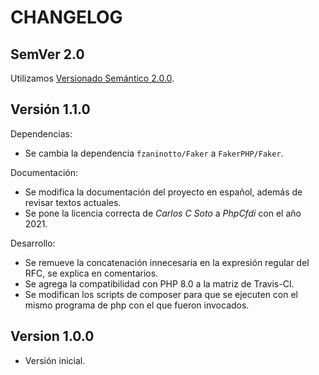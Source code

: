 # CHANGELOG

## SemVer 2.0

Utilizamos [Versionado Semántico 2.0.0](SEMVER.md).

## Versión 1.1.0

Dependencias:

- Se cambia la dependencia `fzaninotto/Faker` a `FakerPHP/Faker`.

Documentación:

- Se modifica la documentación del proyecto en español, además de revisar textos actuales.
- Se pone la licencia correcta de *Carlos C Soto* a *PhpCfdi* con el año 2021.
  
Desarrollo:

- Se remueve la concatenación innecesaria en la expresión regular del RFC, se explica en comentarios.
- Se agrega la compatibilidad con PHP 8.0 a la matriz de Travis-CI.
- Se modifican los scripts de composer para que se ejecuten con el mismo programa de php con el que fueron invocados.

## Version 1.0.0

- Versión inicial.
